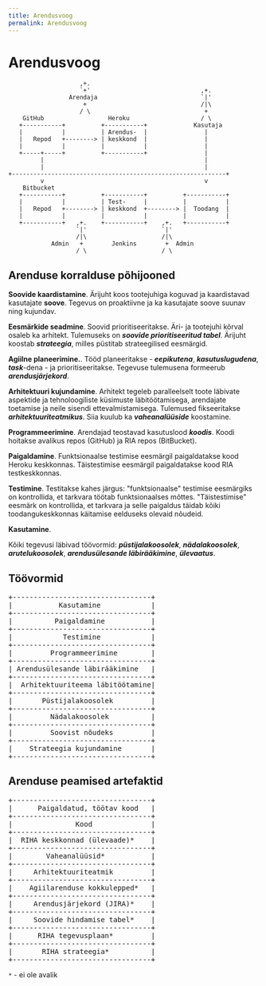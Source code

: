 ```yaml
---
title: Arendusvoog
permalink: Arendusvoog
---
```


# Arendusvoog

```
                    ,+.
                    `+'                               ,+.
                 Arendaja                             `|'
                     +                                /|\
                    / \                                +
    GitHub                  Heroku                    / \
   +-----------+          +-----------+             Kasutaja
   |           |          | Arendus-  |                |
   |   Repod   +--------> | keskkond  |                |
   |           |          |           |                |
   +-----+-----+          +-----------+                |
         |                                             |
         |                                             |
+------------------------------------------------------------+
         v                                             v
    Bitbucket
   +-----------+          +-----------+          +-----------+
   |           |          | Test-     |          |           |
   |   Repod   +--------> | keskkond  +--------> |  Toodang  |
   |           |          |           |          |           |
   +-----------+   ,+.    +-----------+    ,+.   +-----------+
                   `|'                     `|'
                   /|\                     /|\
            Admin   +        Jenkins        +  Admin
                   / \                     / \

```

## Arenduse korralduse põhijooned

__Soovide kaardistamine__. Ärijuht koos tootejuhiga koguvad ja kaardistavad kasutajate __soove__. Tegevus on proaktiivne ja ka kasutajate soove suunav ning kujundav.

__Eesmärkide seadmine__. Soovid prioritiseeritakse. Äri- ja tootejuhi kõrval osaleb ka arhitekt. Tulemuseks on ***soovide prioritiseeritud tabel***. Ärijuht koostab ***strateegia***, milles püstitab strateegilised eesmärgid.

__Agiilne planeerimine.__. Tööd planeeritakse - ***eepikutena***, ***kasutuslugudena***, ***task***-dena - ja prioritiseeritakse. Tegevuse tulemusena formeerub ***arendusjärjekord***.

__Arhitektuuri kujundamine__. Arhitekt tegeleb paralleelselt toote läbivate aspektide ja tehnoloogiliste küsimuste läbitöötamisega, arendajate toetamise ja neile sisendi ettevalmistamisega. Tulemused fikseeritakse ***arhitektuuriteatmikus***. Siia kuulub ka ***vaheanalüüside*** koostamine.

__Programmeerimine__. Arendajad teostavad kasutuslood ***koodis***. Koodi hoitakse avalikus repos (GitHub) ja RIA repos (BitBucket).

__Paigaldamine__. Funktsionaalse testimise eesmärgil paigaldatakse kood Heroku keskkonnas. Täistestimise eesmärgil paigaldatakse kood RIA testkeskkonnas.

__Testimine__. Testitakse kahes järgus: "funktsionaalse" testimise eesmärgiks on kontrollida, et tarkvara töötab funktsionaalses mõttes. "Täistestimise" eesmärk on kontrollida, et tarkvara ja selle paigaldus täidab kõiki toodangukeskkonnas käitamise eelduseks olevaid nõudeid.

__Kasutamine__. 

Kõiki tegevusi läbivad töövormid: ***püstijalakoosolek***, ***nädalakoosolek***, ***arutelukoosolek***, ***arendusülesande läbirääkimine***, ***ülevaatus***.


## Töövormid

<pre>
+---------------------------------+
|           Kasutamine            |
+---------------------------------+
|          Paigaldamine           |
+---------------------------------+
|            Testimine            |
+---------------------------------+
|         Programmeerimine        |
+---------------------------------+
| Arendusülesande läbirääkimine   |
+---------------------------------+
|  Arhitektuuriteema läbitöötamine|
+---------------------------------+
|       Püstijalakoosolek         |
+---------------------------------+
|         Nädalakoosolek          |
+---------------------------------+
|         Soovist nõudeks         |
+---------------------------------+
|    Strateegia kujundamine       |
+---------------------------------+
</pre>  

## Arenduse peamised artefaktid

<pre>
+---------------------------------+
|      Paigaldatud, töötav kood   |
+---------------------------------+
|               Kood              |
+---------------------------------+
|  RIHA keskkonnad (ülevaade)*    |
+---------------------------------+
|        Vaheanalüüsid*           |
+---------------------------------+
|     Arhitektuuriteatmik         |
+---------------------------------+
|    Agiilarenduse kokkulepped*   |
+---------------------------------+
|     Arendusjärjekord (JIRA)*    |
+---------------------------------+
|     Soovide hindamise tabel*    |
+---------------------------------+
|      RIHA tegevusplaan*         |
+---------------------------------+
|       RIHA strateegia*          |
+---------------------------------+
</pre>  

`*` - ei ole avalik

